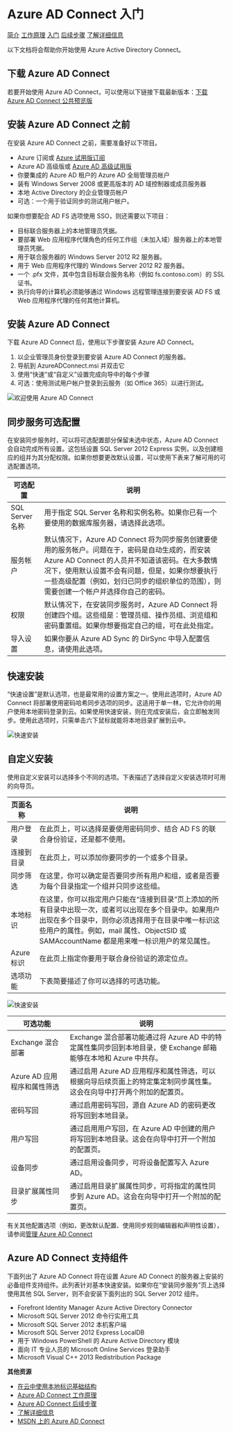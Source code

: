 <properties 
	pageTitle="Azure AD Connect 入门" 
	description="了解如何下载、安装和运行 Azure AD Connect 的设置向导。" 
	services="active-directory" 
	documentationCenter="" 
	authors="billmath" 
	manager="terrylan" 
	editor="lisatoft"/>

<tags 
	ms.service="azure-active-directory-connect"  
	ms.date="04/02/2015"
	wacn.date="06/16/2015"/>

# Azure AD Connect 入门


<div>
<a href="/documentation/articles/active-directory-aadconnect/">简介</a> <a href="/documentation/articles/active-directory-aadconnect-how-it-works/">工作原理</a> <a href="/documentation/articles/active-directory-aadconnect-get-started/">入门</a> <a href="/documentation/articles/active-directory-aadconnect-whats-next/">后续步骤</a> <a href="/documentation/articles/active-directory-aadconnect-learn-more/">了解详细信息</a>
</div>

以下文档将会帮助你开始使用 Azure Active Directory Connect。

## 下载 Azure AD Connect



若要开始使用 Azure AD Connect，可以使用以下链接下载最新版本：[下载 Azure AD Connect 公共预览版](http://connect.microsoft.com/site1164/program8612)

## 安装 Azure AD Connect 之前  

在安装 Azure AD Connect 之前，需要准备好以下项目。

- Azure 订阅或 [Azure 试用版订阅](/pricing/1rmb-trial/)
- Azure AD 高级版或 [Azure AD 高级试用版](http://aka.ms/aadptrial)
- 你要集成的 Azure AD 租户的 Azure AD 全局管理员帐户
- 装有 Windows Server 2008 或更高版本的 AD 域控制器或成员服务器
- 本地 Active Directory 的企业管理员帐户
- 可选：一个用于验证同步的测试用户帐户。 

如果你想要配合 AD FS 选项使用 SSO，则还需要以下项目：

- 目标联合服务器上的本地管理员凭据。
- 要部署 Web 应用程序代理角色的任何工作组（未加入域）服务器上的本地管理员凭据。
- 用于联合服务器的 Windows Server 2012 R2 服务器。
- 用于 Web 应用程序代理的 Windows Server 2012 R2 服务器。
-  一个 .pfx 文件，其中包含目标联合服务名称（例如 fs.contoso.com）的 SSL 证书。
- 执行向导的计算机必须能够通过 Windows 远程管理连接到要安装 AD FS 或 Web 应用程序代理的任何其他计算机。


## 安装 Azure AD Connect

下载 Azure AD Connect 后，使用以下步骤安装 Azure AD Connect。

1. 以企业管理员身份登录到要安装 Azure AD Connect 的服务器。
2. 导航到 AzureADConnect.msi 并双击它
3. 使用“快速”或“自定义”设置完成向导中的每个步骤
4. 可选：使用测试用户帐户登录到云服务（如 Office 365）以进行测试。

![欢迎使用 Azure AD Connect](./media/active-directory-aadconnect-get-started/aadConnect_Welcome.png)

## 同步服务可选配置  

在安装同步服务时，可以将可选配置部分保留未选中状态，Azure AD Connect 会自动完成所有设置。这包括设置 SQL Server 2012 Express 实例，以及创建相应的组并为其分配权限。如果你想要更改默认设置，可以使用下表来了解可用的可选配置选项。 

可选配置 | 说明 
------------- | ------------- |
SQL Server 名称 |用于指定 SQL Server 名称和实例名称。如果你已有一个要使用的数据库服务器，请选择此选项。
服务帐户 |默认情况下，Azure AD Connect 将为同步服务创建要使用的服务帐户。问题在于，密码是自动生成的，而安装 Azure AD Connect 的人员并不知道该密码。在大多数情况下，使用默认设置不会有问题，但是，如果你想要执行一些高级配置（例如，划归已同步的组织单位的范围），则需要创建一个帐户并选择你自己的密码。 |
权限 | 默认情况下，在安装同步服务时，Azure AD Connect 将创建四个组。这些组是：管理员组、操作员组、浏览组和密码重置组。如果你想要指定自己的组，可在此处指定。
导入设置 |如果你要从 Azure AD Sync 的 DirSync 中导入配置信息，请使用此选项。|



## 快速安装  

“快速设置”是默认选项，也是最常用的设置方案之一。使用此选项时，Azure AD Connect 将部署使用密码哈希同步选项的同步。这适用于单一林，它允许你的用户使用本地密码登录到云。如果使用快速安装，则在完成安装后，会立即触发同步。使用此选项时，只需单击六下鼠标就能将本地目录扩展到云中。

![快速安装](./media/active-directory-aadconnect-get-started/express.png)

## 自定义安装

使用自定义安装可以选择多个不同的选项。下表描述了选择自定义安装选项时可用的向导页。

页面名称 | 说明
-------------------    | ------------- | 
用户登录|在此页上，可以选择是要使用密码同步、结合 AD FS 的联合身份验证，还是都不使用。
连接到目录|在此页上，可以添加你要同步的一个或多个目录。
同步筛选| 在这里，你可以确定是否要同步所有用户和组，或者是否要为每个目录指定一个组并只同步这些组。
本地标识|在这里，你可以指定用户只能在“连接到目录”页上添加的所有目录中出现一次，或者可以出现在多个目录中。如果用户出现在多个目录中，则你必须选择用于在目录中唯一标识这些用户的属性。例如，mail 属性、ObjectSID 或 SAMAccountName 都是用来唯一标识用户的常见属性。
Azure 标识|在此页上指定你要用于联合身份验证的源定位点。
选项功能|下表简要描述了你可以选择的可选功能。

![快速安装](./media/active-directory-aadconnect-get-started/of.png)


可选功能 | 说明
-------------------    | ------------- | 
Exchange 混合部署 |Exchange 混合部署功能通过将 Azure AD 中的特定属性集同步回到本地目录，使 Exchange 邮箱能够在本地和 Azure 中共存。
Azure AD 应用程序和属性筛选|通过启用 Azure AD 应用程序和属性筛选，可以根据向导后续页面上的特定集定制同步属性集。这会在向导中打开两个附加的配置页。  
密码写回|通过启用密码写回，源自 Azure AD 的密码更改将写回到本地目录。
用户写回|通过启用用户写回，在 Azure AD 中创建的用户将写回到本地目录。这会在向导中打开一个附加的配置页。  
设备同步|通过启用设备同步，可将设备配置写入 Azure AD。
目录扩展属性同步|通过启用目录扩展属性同步，可将指定的属性同步到 Azure AD。这会在向导中打开一个附加的配置页。  

有关其他配置选项（例如，更改默认配置、使用同步规则编辑器和声明性设置），请参阅[管理 Azure AD Connect](active-directory-aadconnect-whats-next.md)

## Azure AD Connect 支持组件

下面列出了 Azure AD Connect 将在设置 Azure AD Connect 的服务器上安装的必备组件支持组件。此列表针对基本快速安装。如果你在“安装同步服务”页上选择使用其他 SQL Server，则不会安装下面列出的 SQL Server 2012 组件。

- Forefront Identity Manager Azure Active Directory Connector
- Microsoft SQL Server 2012 命令行实用工具
- Microsoft SQL Server 2012 本机客户端
- Microsoft SQL Server 2012 Express LocalDB
- 用于 Windows PowerShell 的 Azure Active Directory 模块
- 面向 IT 专业人员的 Microsoft Online Services 登录助手
- Microsoft Visual C++ 2013 Redistribution Package


**其他资源**

* [在云中使用本地标识基础结构](active-directory-aadconnect)
* [Azure AD Connect 工作原理](active-directory-aadconnect-how-it-works)
* [Azure AD Connect 后续步骤](active-directory-aadconnect-whats-next)
* [了解详细信息](active-directory-aadconnect-learn-more)
* [MSDN 上的 Azure AD Connect](https://msdn.microsoft.com/zh-cn/library/azure/dn832695.aspx)

<!---HONumber=60-->